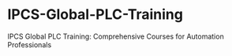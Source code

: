 # IPCS-Global-PLC-Training
IPCS Global PLC Training: Comprehensive Courses for Automation Professionals
